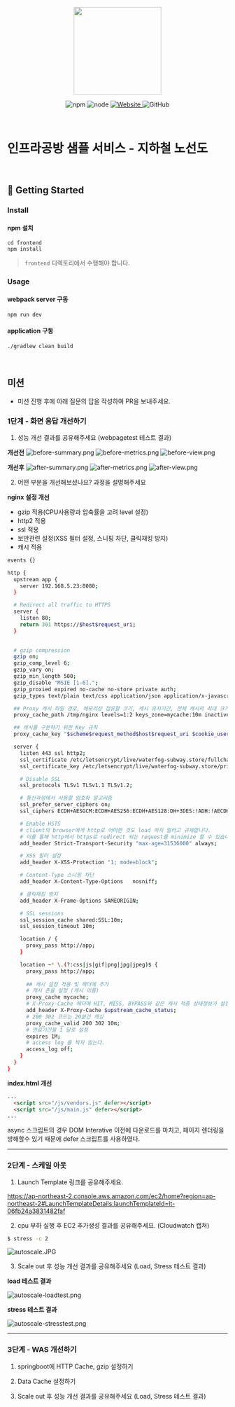 <p align="center">
    <img width="200px;" src="https://raw.githubusercontent.com/woowacourse/atdd-subway-admin-frontend/master/images/main_logo.png"/>
</p>
<p align="center">
  <img alt="npm" src="https://img.shields.io/badge/npm-%3E%3D%205.5.0-blue">
  <img alt="node" src="https://img.shields.io/badge/node-%3E%3D%209.3.0-blue">
  <a href="https://edu.nextstep.camp/c/R89PYi5H" alt="nextstep atdd">
    <img alt="Website" src="https://img.shields.io/website?url=https%3A%2F%2Fedu.nextstep.camp%2Fc%2FR89PYi5H">
  </a>
  <img alt="GitHub" src="https://img.shields.io/github/license/next-step/atdd-subway-service">
</p>

<br>

# 인프라공방 샘플 서비스 - 지하철 노선도

<br>

## 🚀 Getting Started

### Install
#### npm 설치
```
cd frontend
npm install
```
> `frontend` 디렉토리에서 수행해야 합니다.

### Usage
#### webpack server 구동
```
npm run dev
```
#### application 구동
```
./gradlew clean build
```
<br>

## 미션

* 미션 진행 후에 아래 질문의 답을 작성하여 PR을 보내주세요.


### 1단계 - 화면 응답 개선하기
1. 성능 개선 결과를 공유해주세요 (webpagetest 테스트 결과)

**개선전**
![before-summary.png](https://github.com/waterfogSW/infra-subway-performance/blob/main/page-test-img/before-summary.png?raw=true)
![before-metrics.png](https://github.com/waterfogSW/infra-subway-performance/blob/main/page-test-img/before-metrics.png?raw=true)
![before-view.png](https://github.com/waterfogSW/infra-subway-performance/blob/main/page-test-img/before-view.png?raw=true)

**개선후**
![after-summary.png](https://github.com/waterfogSW/infra-subway-performance/blob/main/page-test-img/after-summary.png?raw=true)
![after-metrics.png](https://github.com/waterfogSW/infra-subway-performance/blob/main/page-test-img/after-metrics.png?raw=true)
![after-view.png](https://github.com/waterfogSW/infra-subway-performance/blob/main/page-test-img/after-view.png?raw=true)

2. 어떤 부분을 개선해보셨나요? 과정을 설명해주세요

**nginx 설정 개선**
- gzip 적용(CPU사용량과 압축률을 고려 level 설정)
- http2 적용
- ssl 적용
- 보안관련 설정(XSS 필터 설정, 스니핑 차단, 클릭재킹 방지)
- 캐시 적용
```bash
events {}

http {
  upstream app {
    server 192.168.5.23:8080;
  }

  # Redirect all traffic to HTTPS
  server {
    listen 80;
    return 301 https://$host$request_uri;
  }

	
  # gzip compression
  gzip on;
  gzip_comp_level 6;
  gzip_vary on;
  gzip_min_length 500;
  gzip_disable "MSIE [1-6].";
  gzip_proxied expired no-cache no-store private auth;
  gzip_types text/plain text/css application/json application/x-javascript application/javascript text/xml application/xml application/rss+xml text/javascript image/svg+xml application/vnd.ms-fontobject application/x-font-ttf font/opentype;

  ## Proxy 캐시 파일 경로, 메모리상 점유할 크기, 캐시 유지기간, 전체 캐시의 최대 크기 등 설정
  proxy_cache_path /tmp/nginx levels=1:2 keys_zone=mycache:10m inactive=10m max_size=200M;

  ## 캐시를 구분하기 위한 Key 규칙
  proxy_cache_key "$scheme$request_method$host$request_uri $cookie_user";

  server {
    listen 443 ssl http2;
    ssl_certificate /etc/letsencrypt/live/waterfog-subway.store/fullchain.pem;
    ssl_certificate_key /etc/letsencrypt/live/waterfog-subway.store/privkey.pem;

    # Disable SSL
    ssl_protocols TLSv1 TLSv1.1 TLSv1.2;

    # 통신과정에서 사용할 암호화 알고리즘
    ssl_prefer_server_ciphers on;
    ssl_ciphers ECDH+AESGCM:ECDH+AES256:ECDH+AES128:DH+3DES:!ADH:!AECDH:!MD5;

    # Enable HSTS
    # client의 browser에게 http로 어떠한 것도 load 하지 말라고 규제합니다.
    # 이를 통해 http에서 https로 redirect 되는 request를 minimize 할 수 있습니다.
    add_header Strict-Transport-Security "max-age=31536000" always;

    # XSS 필터 설정
    add_header X-XSS-Protection "1; mode=block";

    # Content-Type 스니핑 차단
    add_header X-Content-Type-Options   nosniff;

    # 클릭재킹 방지
    add_header X-Frame-Options SAMEORIGIN;

    # SSL sessions
    ssl_session_cache shared:SSL:10m;
    ssl_session_timeout 10m;

    location / {
      proxy_pass http://app;
    }

    location ~* \.(?:css|js|gif|png|jpg|jpeg)$ {
      proxy_pass http://app;
      
      ## 캐시 설정 적용 및 헤더에 추가
      # 캐시 존을 설정 (캐시 이름)
      proxy_cache mycache;
      # X-Proxy-Cache 헤더에 HIT, MISS, BYPASS와 같은 캐시 적중 상태정보가 설정
      add_header X-Proxy-Cache $upstream_cache_status;
      # 200 302 코드는 20분간 캐싱
      proxy_cache_valid 200 302 10m;    
      # 만료기간을 1 달로 설정
      expires 1M;
      # access log 를 찍지 않는다.
      access_log off;
    }
  }
}
```

**index.html 개선**


```html
...
  <script src="/js/vendors.js" defer></script>
  <script src="/js/main.js" defer></script>
...
``` 
async 스크립트의 경우 DOM Interative 이전에 다운로드를 마치고, 페이지 렌더링을 방해할수 있기 때문에 defer 스크립트를 사용하였다.

---

### 2단계 - 스케일 아웃

1. Launch Template 링크를 공유해주세요.

https://ap-northeast-2.console.aws.amazon.com/ec2/home?region=ap-northeast-2#LaunchTemplateDetails:launchTemplateId=lt-06fb24a3831482faf

2. cpu 부하 실행 후 EC2 추가생성 결과를 공유해주세요. (Cloudwatch 캡쳐)

```sh
$ stress -c 2
```

![autoscale.JPG](https://github.com/waterfogSW/infra-subway-performance/blob/main/page-test-img/autoscale.JPG?raw=true)

3. Scale out 후 성능 개선 결과를 공유해주세요 (Load, Stress 테스트 결과)

**load 테스트 결과**

![autoscale-loadtest.png](https://github.com/waterfogSW/infra-subway-performance/blob/main/page-test-img/autoscale-loadtest.png?raw=true)

**stress 테스트 결과**

![autoscale-stresstest.png](https://github.com/waterfogSW/infra-subway-performance/blob/main/page-test-img/autoscale-stresstest.png?raw=true)

---

### 3단계 - WAS 개선하기

1. springboot에 HTTP Cache, gzip 설정하기

2. Data Cache 설정하기

3. Scale out 후 성능 개선 결과를 공유해주세요 (Load, Stress 테스트 결과)
